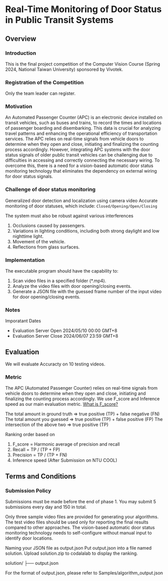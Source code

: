 # Real-Time Monitoring of Door Status in Public Transit Systems
## Overview
### Introduction
This is the final project competition of the Computer Vision Course (Spring 2024, National Taiwan University) sponsored by Vivotek. 

### Registration of the Competition
Only the team leader can register. 

### Motivation
An Automated Passenger Counter (APC) is an electronic device installed on transit vehicles, such as buses and trains, to record the times and locations of passenger boarding and disembarking. This data is crucial for analyzing travel patterns and enhancing the operational efficiency of transportation services.
The APC relies on real-time signals from vehicle doors to determine when they open and close, initiating and finalizing the counting process accordingly. However, integrating APC systems with the door status signals of older public transit vehicles can be challenging due to difficulties in accessing and correctly connecting the necessary wiring.
To overcome this, there is a need for a vision-based automatic door status monitoring technology that eliminates the dependency on external wiring for door status signals.

### Challenge of door status monitoring
Generalized door detection and localization using camera video
Accurate monitoring of door statuses, which include:
`Closed/Opening/Open/Closing`

The system must also be robust against various interferences
1. Occlusions caused by passengers.
2. Variations in lighting conditions, including both strong daylight and low nighttime light.
3. Movement of the vehicle.
4. Reflections from glass surfaces.

### Implementation
The executable program should have the capability to:
1. Scan video files in a specified folder (*.mp4).
2. Analyze the video files with door opening/closing events.
3. Generate a JSON file with the guessed frame number of the input video for door opening/closing events.


### Notes
Imporatant Dates
- Evaluation Server Open
    2024/05/10 00:00 GMT+8
- Evaluation Server Close
    2024/06/07 23:59 GMT+8

## Evaluation
We will evaluate Accuracty on 10 testing videos.

### Metric
The APC (Automated Passenger Counter) relies on real-time signals from vehicle doors to determine when they open and close, initiating and finalizing the counting process accordingly.
We use F_score and Inference speed as our main evaluation metric.
[What is F_score? ](https://zh.wikipedia.org/zh-tw/F-score)

The total amount in ground truth => true positive (TP) + false negative (FN)
The total amount you guessed => true positive (TP) + false positive (FP)
The intersection of the above two => true positive (TP)

Ranking order based on
1. F_score = Harmonic average of precision and recall
2. Recall = TP / (TP + FP)
3. Precision = TP / (TP + FN)
4. Inference speed (After Submission on NTU COOL)

## Terms and Conditions
### Submission Policy
Submissions must be made before the end of phase 1. You may submit 5 submissions every day and 150 in total.

Only three sample video files are provided for generating your algorithms. The test video files should be used only for reporting the final results compared to other approaches.
The vision-based automatic door status monitoring technology needs to self-configure without manual input to identify door locations.

Naming your JSON file as output.json
Put output.json into a file named solution.
Upload solution.zip to codalalab to display the ranking.

solution/
├── output.json

For the format of output.json, please refer to Samples/algorithm_output.json